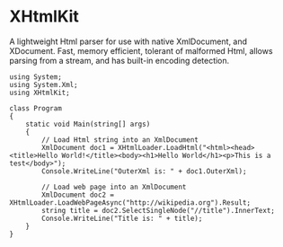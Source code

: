 # XHtmlKit
A lightweight Html parser for use with native XmlDocument, and XDocument. Fast, memory efficient, tolerant of malformed Html, allows parsing from a stream, and has built-in encoding detection.

~~~~
using System;
using System.Xml;
using XHtmlKit;

class Program
{
    static void Main(string[] args)
    {
        // Load Html string into an XmlDocument 
        XmlDocument doc1 = XHtmlLoader.LoadHtml("<html><head><title>Hello World!</title><body><h1>Hello World</h1><p>This is a test</body>");
        Console.WriteLine("OuterXml is: " + doc1.OuterXml);

        // Load web page into an XmlDocument
        XmlDocument doc2 = XHtmlLoader.LoadWebPageAsync("http://wikipedia.org").Result;
        string title = doc2.SelectSingleNode("//title").InnerText;
        Console.WriteLine("Title is: " + title);
	}
}

~~~~
